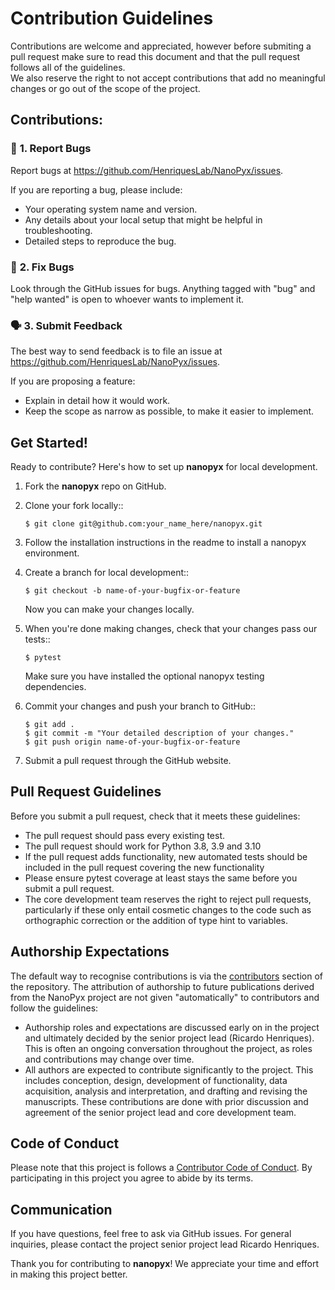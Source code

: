 # **Contribution Guidelines**

Contributions are welcome and appreciated, however before submiting a pull request make sure to read this document and that the pull request follows all of the guidelines.  
We also reserve the right to not accept contributions that add no meaningful changes or go out of the scope of the project.

## **Contributions:**

### 🐛 **1. Report Bugs**

Report bugs at <https://github.com/HenriquesLab/NanoPyx/issues>.

If you are reporting a bug, please include:

- Your operating system name and version.
- Any details about your local setup that might be helpful in troubleshooting.
- Detailed steps to reproduce the bug.

### 🐞 **2. Fix Bugs**

Look through the GitHub issues for bugs. Anything tagged with "bug"
and "help wanted" is open to whoever wants to implement it.

### 🗣️ **3. Submit Feedback**

The best way to send feedback is to file an issue at <https://github.com/HenriquesLab/NanoPyx/issues>.

If you are proposing a feature:

- Explain in detail how it would work.
- Keep the scope as narrow as possible, to make it easier to implement.

## **Get Started!**

Ready to contribute? Here's how to set up **nanopyx** for local development.

1. Fork the **nanopyx** repo on GitHub.
2. Clone your fork locally::

   `$ git clone git@github.com:your_name_here/nanopyx.git`

3. Follow the installation instructions in the readme to install a nanopyx environment.

4. Create a branch for local development::

   `$ git checkout -b name-of-your-bugfix-or-feature`

   Now you can make your changes locally.

5. When you're done making changes, check that your changes pass our tests::

   `$ pytest`

   Make sure you have installed the optional nanopyx testing dependencies.

6. Commit your changes and push your branch to GitHub::

   `$ git add .`  
   `$ git commit -m "Your detailed description of your changes."`  
   `$ git push origin name-of-your-bugfix-or-feature`

7. Submit a pull request through the GitHub website.

## **Pull Request Guidelines**

Before you submit a pull request, check that it meets these guidelines:

- The pull request should pass every existing test.
- The pull request should work for Python 3.8, 3.9 and 3.10
- If the pull request adds functionality, new automated tests should be included in the pull request covering the new functionality
- Please ensure pytest coverage at least stays the same before you submit a pull request.
- The core development team reserves the right to reject pull requests, particularly if these only entail cosmetic changes to the code such as orthographic correction or the addition of type hint to variables.

## **Authorship Expectations**

The default way to recognise contributions is via the [contributors](https://github.com/HenriquesLab/NanoPyx/graphs/contributors) section of the repository. The attribution of authorship to future publications derived from the NanoPyx project are not given "automatically" to contributors and follow the guidelines:

- Authorship roles and expectations are discussed early on in the project and ultimately decided by the senior project lead (Ricardo Henriques). This is often an ongoing conversation throughout the project, as roles and contributions may change over time.
- All authors are expected to contribute significantly to the project. This includes conception, design, development of functionality, data acquisition, analysis and interpretation, and drafting and revising the manuscripts. These contributions are done with prior discussion and agreement of the senior project lead and core development team.

## **Code of Conduct**

Please note that this project is follows a [Contributor Code of Conduct](https://www.contributor-covenant.org/version/2/1/code_of_conduct/). By participating in this project you agree to abide by its terms.

## **Communication**

If you have questions, feel free to ask via GitHub issues. For general inquiries, please contact the project senior project lead Ricardo Henriques.

Thank you for contributing to **nanopyx**! We appreciate your time and effort in making this project better.
